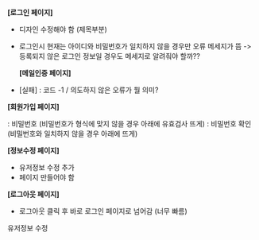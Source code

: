 **[로그인 페이지]**

- 디자인 수정해야 함 (제목부분)
- 로그인시 현재는 아이디와 비밀번호가 일치하지 않을 경우만 오류 메세지가 뜸
  -> 등록되지 않은 로그인 정보일 경우도 메세지로 알려줘야 할까??

  **[메일인증 페이지]**

- [실패]
  : 코드 -1 / 의도하지 않은 오류가 뭘 의미?

**[회원가입 페이지]**

: 비밀번호 (비밀번호가 형식에 맞지 않을 경우 아래에 유효검사 뜨게)
: 비밀번호 확인(비밀번호와 일치하지 않을 경우 아래에 뜨게)

**[정보수정 페이지]**

- 유저정보 수정 추가
- 페이지 만들어야 함

**[로그아웃 페이지]**

- 로그아웃 클릭 후 바로 로그인 페이지로 넘어감 (너무 빠름)

유저정보 수정
